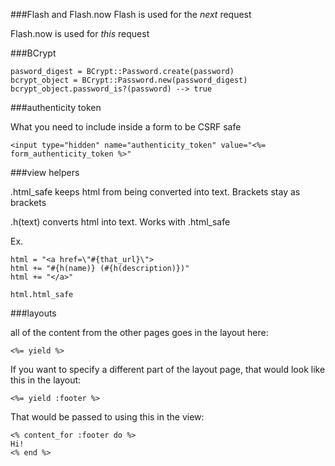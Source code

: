 

###Flash and Flash.now
Flash is used for the *next* request

Flash.now is used for *this* request

###BCrypt
```
pasword_digest = BCrypt::Password.create(password)
bcrypt_object = BCrypt::Password.new(password_digest)
bcrypt_object.password_is?(password) --> true
```
###authenticity token

What you need to include inside a form to be CSRF safe

```
<input type="hidden" name="authenticity_token" value="<%= form_authenticity_token %>"
```

###view helpers

.html_safe keeps html from being converted into text. Brackets stay as brackets

.h(text) converts html into text. Works with .html_safe

Ex.

```
html = "<a href=\"#{that_url}\">
html += "#{h(name)} (#{h(description)})"
html += "</a>"

html.html_safe
```

###layouts

all of the content from the other pages goes in the layout here:
```
<%= yield %>
```

If you want to specify a different part of the layout page, that would look like this in the layout:
```
<%= yield :footer %>
```
That would be passed to using this in the view:
```
<% content_for :footer do %>
Hi!
<% end %>
